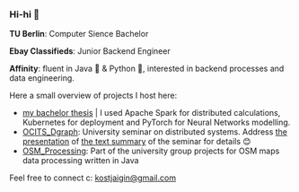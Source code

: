 ### Hi-hi 🖖 

**TU Berlin**: Computer Sience Bachelor

**Ebay Classifieds**: Junior Backend Engineer

**Affinity**: fluent in Java 🤖 & Python 🐍, interested in backend processes and data engineering.

Here a small overview of projects I host here:
 - [my bachelor thesis](https://github.com/kostjaigin/bachelor) | I used Apache Spark for distributed calculations, Kubernetes for deployment and PyTorch for Neural Networks modelling. 
 - [OCITS_Dgraph](https://github.com/kostjaigin/OCITS_Dgraph): University seminar on distributed systems. Address [the presentation](https://github.com/kostjaigin/OCITS_Dgraph/blob/master/Dgraph_Recommendation.pdf) of [the text summary](https://github.com/kostjaigin/OCITS_Dgraph/blob/master/Implementation_of_Link_Prediction_on_Facebook_Data.pdf) of the seminar for details 😊 
 - [OSM_Processing](https://github.com/kostjaigin/OSM_Processing): Part of the university group projects for OSM maps data processing written in Java

<!---
- 🌱 I’m currently learning: Security with Spring, Apache Spark, Postgres
- 👯 I’m looking to collaborate on ...
- 🤔 I’m looking for help with ...
- 💬 Ask me about ...
- 📫 How to reach me: ...
- 😄 Pronouns: ...
- ⚡ Fun fact: ...
--->

Feel free to connect c: kostjaigin@gmail.com
